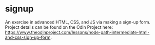 # signup
An exercise in advanced HTML, CSS, and JS via making a sign-up form. Project details can be found on the Odin Project here: https://www.theodinproject.com/lessons/node-path-intermediate-html-and-css-sign-up-form.
